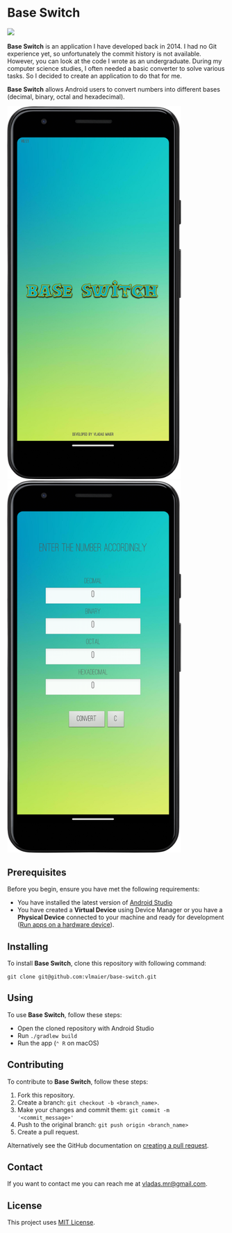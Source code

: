 # Base Switch

![](https://github.com/vlmaier/base-switch/actions/workflows/build.yml/badge.svg)

**Base Switch** is an application I have developed back in 2014. I had no Git experience yet,
so unfortunately the commit history is not available. However, you can look at the code I wrote as an
undergraduate. During my computer science studies, I often needed a basic converter to solve various
tasks. So I decided to create an application to do that for me.

**Base Switch** allows Android users to convert numbers into different bases (decimal, binary, octal
and hexadecimal).

<p float="left">
  <img src="docs/splash-screen.png" width="400"/>
  <img src="docs/app.png" width="400"/>
</p>

## Prerequisites

Before you begin, ensure you have met the following requirements:

- You have installed the latest version of [Android Studio](https://developer.android.com/studio)
- You have created a **Virtual Device** using Device Manager or you have a **Physical Device**
  connected to your machine and ready for
  development ([Run apps on a hardware device](https://developer.android.com/studio/run/device)).

## Installing

To install **Base Switch**, clone this repository with following command:

```shell
git clone git@github.com:vlmaier/base-switch.git
```

## Using

To use **Base Switch**, follow these steps:

- Open the cloned repository with Android Studio
- Run `./gradlew build`
- Run the app (`⌃ R` on macOS)

## Contributing

To contribute to **Base Switch**, follow these steps:

1. Fork this repository.
2. Create a branch: `git checkout -b <branch_name>`.
3. Make your changes and commit them: `git commit -m '<commit_message>'`
4. Push to the original branch: `git push origin <branch_name>`
5. Create a pull request.

Alternatively see the GitHub documentation
on [creating a pull request](https://help.github.com/en/github/collaborating-with-issues-and-pull-requests/creating-a-pull-request).

## Contact

If you want to contact me you can reach me at [vladas.mr@gmail.com](mailto:vladas.mr@gmail.com).

## License

This project uses [MIT License](LICENSE).
